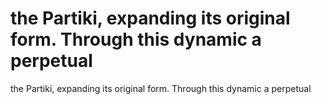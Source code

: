 # the Partiki, expanding its original form. Through this dynamic a perpetual

the Partiki, expanding its original form. Through this dynamic a perpetual